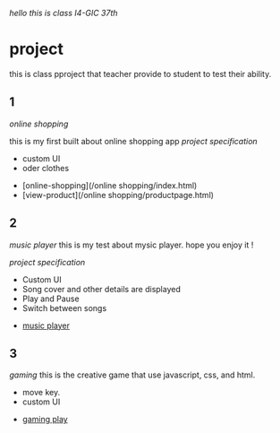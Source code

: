 *hello this is class I4-GIC 37th*

# **project**
this is class pproject that teacher provide to student to test their ability.

## 1
*online shopping*

 this is my first built about online shopping app
 *project specification*
 + custom UI
 + oder clothes
 
 * [online-shopping](/online shopping/index.html)
 * [view-product](/online shopping/productpage.html)

## 2
*music player*
 this is my test about mysic player.
 hope you enjoy it !

 *project specification*
 + Custom UI
 + Song cover and other details are displayed
 + Play and Pause
 + Switch between songs

 * [music player](/music-player/index.html)

## 3
*gaming*
this is the creative game that use javascript, css, and html.

 + move key.
 + custom UI
 * [gaming play](/gaming/index.html)